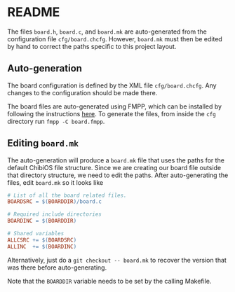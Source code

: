 # README

The files `board.h`, `board.c`, and `board.mk` are auto-generated from the configuration file `cfg/board.chcfg`. However, `board.mk` must then be edited by hand to correct the paths specific to this project layout.

## Auto-generation

The board configuration is defined by the XML file `cfg/board.chcfg`. Any changes to the configuration should be made there.

The board files are auto-generated using FMPP, which can be installed by following the instructions [here](http://fmpp.sourceforge.net/installing.html). To generate the files, from inside the `cfg` directory run `fmpp -C board.fmpp`.

## Editing `board.mk`

The auto-generation will produce a `board.mk` file that uses the paths for the default ChibiOS file structure. Since we are creating our board file outside that directory structure, we need to edit the paths. After auto-generating the files, edit `board.mk` so it looks like

```mk
# List of all the board related files.
BOARDSRC = $(BOARDDIR)/board.c

# Required include directories
BOARDINC = $(BOARDDIR)

# Shared variables
ALLCSRC += $(BOARDSRC)
ALLINC  += $(BOARDINC)
```

Alternatively, just do a `git checkout -- board.mk` to recover the version that was there before auto-generating.

Note that the `BOARDDIR` variable needs to be set by the calling Makefile.